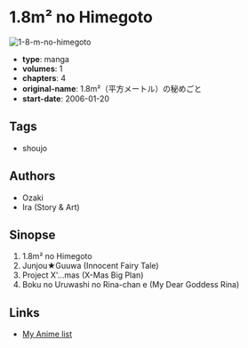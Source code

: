# 1.8m² no Himegoto

![1-8-m-no-himegoto](https://cdn.myanimelist.net/images/manga/1/171947.jpg)

-   **type**: manga
-   **volumes**: 1
-   **chapters**: 4
-   **original-name**: 1.8m²（平方メートル）の秘めごと
-   **start-date**: 2006-01-20

## Tags

-   shoujo

## Authors

-   Ozaki
-   Ira (Story & Art)

## Sinopse

1. 1.8m² no Himegoto
2. Junjou★Guuwa (Innocent Fairy Tale)
3. Project X'...mas (X-Mas Big Plan)
4. Boku no Uruwashi no Rina-chan e (My Dear Goddess Rina)

## Links

-   [My Anime list](https://myanimelist.net/manga/10709/18m%C2%B2_no_Himegoto)
